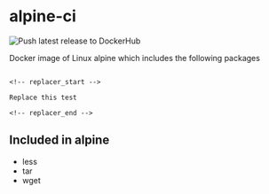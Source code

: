 # alpine-ci

![Push latest release to DockerHub](https://github.com/unfor19/alpine-ci/workflows/Push%20latest%20version%20to%20DockerHub/badge.svg)

Docker image of Linux alpine which includes the following packages

```

<!-- replacer_start -->

Replace this test

<!-- replacer_end -->

```

## Included in alpine

- less
- tar
- wget